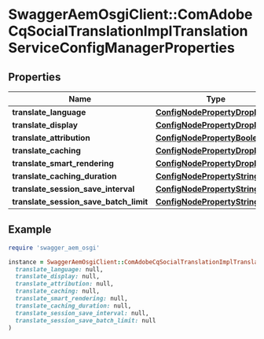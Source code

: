 # SwaggerAemOsgiClient::ComAdobeCqSocialTranslationImplTranslationServiceConfigManagerProperties

## Properties

| Name | Type | Description | Notes |
| ---- | ---- | ----------- | ----- |
| **translate_language** | [**ConfigNodePropertyDropDown**](ConfigNodePropertyDropDown.md) |  | [optional] |
| **translate_display** | [**ConfigNodePropertyDropDown**](ConfigNodePropertyDropDown.md) |  | [optional] |
| **translate_attribution** | [**ConfigNodePropertyBoolean**](ConfigNodePropertyBoolean.md) |  | [optional] |
| **translate_caching** | [**ConfigNodePropertyDropDown**](ConfigNodePropertyDropDown.md) |  | [optional] |
| **translate_smart_rendering** | [**ConfigNodePropertyDropDown**](ConfigNodePropertyDropDown.md) |  | [optional] |
| **translate_caching_duration** | [**ConfigNodePropertyString**](ConfigNodePropertyString.md) |  | [optional] |
| **translate_session_save_interval** | [**ConfigNodePropertyString**](ConfigNodePropertyString.md) |  | [optional] |
| **translate_session_save_batch_limit** | [**ConfigNodePropertyString**](ConfigNodePropertyString.md) |  | [optional] |

## Example

```ruby
require 'swagger_aem_osgi'

instance = SwaggerAemOsgiClient::ComAdobeCqSocialTranslationImplTranslationServiceConfigManagerProperties.new(
  translate_language: null,
  translate_display: null,
  translate_attribution: null,
  translate_caching: null,
  translate_smart_rendering: null,
  translate_caching_duration: null,
  translate_session_save_interval: null,
  translate_session_save_batch_limit: null
)
```

